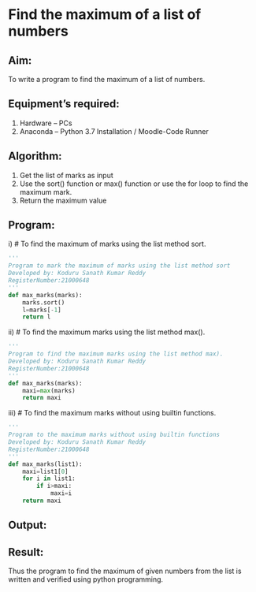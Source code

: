# Find the maximum of a list of numbers
## Aim:
To write a program to find the maximum of a list of numbers.
## Equipment’s required:
1.	Hardware – PCs
2.	Anaconda – Python 3.7 Installation / Moodle-Code Runner
## Algorithm:
1.	Get the list of marks as input
2.	Use the sort() function or max() function or use the for loop to find the maximum mark.
3.	Return the maximum value
## Program:

i)	# To find the maximum of marks using the list method sort.
```Python
'''
Program to mark the maximum of marks using the list method sort
Developed by: Koduru Sanath Kumar Reddy
RegisterNumber:21000648
'''
def max_marks(marks):
    marks.sort()
    l=marks[-1]
    return l
```


ii)	# To find the maximum marks using the list method max().
```Python
'''
Program to find the maximum marks using the list method max).
Developed by: Koduru Sanath Kumar Reddy
RegisterNumber:21000648
'''
def max_marks(marks):
    maxi=max(marks)
    return maxi


```

iii) # To find the maximum marks without using builtin functions.
```Python
'''
Program to the maximum marks without using builtin functions
Developed by: Koduru Sanath Kumar Reddy
RegisterNumber:21000648
'''
def max_marks(list1):
    maxi=list1[0]
    for i in list1:
        if i>maxi:
            maxi=i
    return maxi


```

## Output:

## Result:
Thus the program to find the maximum of given numbers from the list is written and verified using python programming.